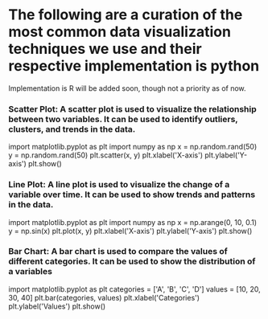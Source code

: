 # The following are a curation of the most common data visualization techniques we use and their respective implementation is python
Implementation is R will be added soon, though not a priority as of now.

### Scatter Plot: A scatter plot is used to visualize the relationship between two variables. It can be used to identify outliers, clusters, and trends in the data.

import matplotlib.pyplot as plt
import numpy as np
x = np.random.rand(50)
y = np.random.rand(50)
plt.scatter(x, y)
plt.xlabel('X-axis')
plt.ylabel('Y-axis')
plt.show()

### Line Plot: A line plot is used to visualize the change of a variable over time. It can be used to show trends and patterns in the data.

import matplotlib.pyplot as plt
import numpy as np
x = np.arange(0, 10, 0.1)
y = np.sin(x)
plt.plot(x, y)
plt.xlabel('X-axis')
plt.ylabel('Y-axis')
plt.show()

### Bar Chart: A bar chart is used to compare the values of different categories. It can be used to show the distribution of a variables

import matplotlib.pyplot as plt
categories = ['A', 'B', 'C', 'D']
values = [10, 20, 30, 40]
plt.bar(categories, values)
plt.xlabel('Categories')
plt.ylabel('Values')
plt.show()
